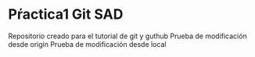 # Pŕactica1 Git SAD
Repositorio creado para el tutorial de git y guthub
Prueba de modificación desde origin
Prueba de modificación desde local 